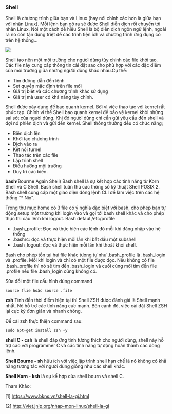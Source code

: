 ### Shell

Shell là chương trình giữa bạn và Linux (hay nói chính xác hơn là giữa bạn với nhân Linux). Mỗi lệnh bạn gõ ra sẽ được Shell diễn dịch rồi chuyển tới nhân Linux. Nói một cách dễ hiểu Shell là bộ diễn dịch ngôn ngữ lệnh, ngoài ra nó còn tận dụng triệt để các trình tiện ích và chương trình ứng dụng có trên hệ thống…

<img src="https://i.imgur.com/o4RJ9vT.jpg">

Shell tạo nên một môi trường cho người dùng tùy chỉnh các file khởi tạo. Các file này cung cấp thông tin cài đặt sao cho phù hợp với các đặc điểm của môi trường giữa những người dùng khác nhau.Cụ thể:
- Tìm đường dẫn đến lệnh
- Set quyền mặc định trên file mới
- Giá trị biết và các chương trình khác sử dụng
- Giá trị mà user có khả năng tùy chỉnh.

Shell được xây dựng để bao quanh kernel. Bởi vì việc thao tác với kernel rất phức tạp. Chính vì thế Shell bao quanh kernel để bảo vệ kernel khỏi những sai sót của người dùng. Khi đó người dùng chỉ cần gửi yêu cầu đến shell và đợi nó phiên dịch và gửi đến kernel. Shell thông thường đều có chức năng;
- Biên dịch lện
- Khởi tạo chương trình
- Dịch vào ra
- Kết nối turnel
- Thao tác trên các file
- Lập trình shell
- Điều hướng môi trường
- Duy trì các biến.

**bash**(Bourme Again Shell) Bash shell là sự kết hợp các tính năng từ Korn Shell và C Shell. Bash shell tuân thủ các thông số kỹ thuật Shell POSIX 2. Bash shell cung cấp một giao diện dòng lệnh CLI để làm việc trên các hệ thống “* Nix”.

Trong thư mục home có 3 file có ý nghĩa đặc biệt với bash, cho phép bạn tự động setup một trường khi login vào và gọi tới bash shell khác và cho phép thực thi câu lênh khi logout. Bash defaul /etc/profile
- .bash_profile: Đọc và thực hiện các lệnh đó mỗi khi đăng nhập vào hệ thống
- .bashrc: đọc và thực hiện mỗi lần khi bắt đầu một subshell
- .bash_logout: đọc và thực hiện mỗi lần khi thoát khỏi shell.

Bash cho phép tồn tại hai file khác tương tự như .bash_profile là .bash_login và .profile. Mỗi khi login và chỉ có một file được đọc. Nếu không có file .bash_profile thì nó sẽ tìm đến .bash_login và cuối cùng mới tìm đến file .profile nếu file .bash_login cũng không có.

Sửa đổi một file cấu hình dùng command

`source flie
hoặc
source .file`

**zsh** Tính đến thời điểm hiện tại thì Shell ZSH được đánh giá là Shell mạnh nhất. Nó hỗ trợ các tính năng cực mạnh. Bên cạnh đó, việc cài đặt Shell ZSH lại cực kỳ đơn giản và nhanh chóng. 

Để cài zsh thực thiện command sau:

`sudo apt-get install zsh -y`

**shell C - csh** là shell đáp ứng tính tương thích cho người dùng, shell này hỗ trợ cao với programmer C và các tính năng tự động hoàn thành các dòng lệnh.

**Shell Bourne - sh** hữu ích với việc lập trình shell hạn chế là nó không có khẳ năng tương tác với người dùng giống như các shell khác.

**Shell Korn - ksh** là sự kế hợp của shell bourn và shell C.

Tham Khảo:

[1] https://www.bkns.vn/shell-la-gi.html

[2] http://viet.jnlp.org/nhap-mon-linux/shell-la-gi




